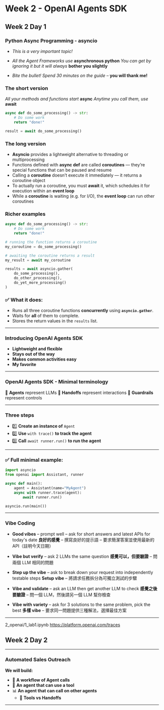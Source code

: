 # Week 2 - OpenAI Agents SDK

## Week 2 Day 1

### Python Async Programming - asyncio
- *This is a very important topic!*

- *All the Agent Frameworks use* **asynchronous python**
*You can get by ignoring it but it will always* **bother you slightly**
- *Bite the bullet! Spend 30 minutes on the guide –* **you will thank me!**

### **The short version**

*All your methods and functions start* **async**
*Anytime you call them, use* **await**

```python
async def do_some_processing() -> str:
    # Do some work
    return "done!"

result = await do_some_processing()
```

### **The long version**

- **Asyncio** provides a lightweight alternative to threading or multiprocessing
- Functions defined with **async def** are called **coroutines** — they’re special functions that can be paused and resume
- Calling a **coroutine** doesn’t execute it immediately — it returns a coroutine object
- To actually run a coroutine, you must **await** it, which schedules it for execution within an **event loop**
- While a **coroutine** is waiting (e.g. for I/O), the **event loop** can run other coroutines

### **Richer examples**

```python
async def do_some_processing() -> str:
    # Do some work
    return "done!"

# running the function returns a coroutine
my_coroutine = do_some_processing()

# awaiting the coroutine returns a result
my_result = await my_coroutine
```

```python
results = await asyncio.gather(
    do_some_processing(),
    do_other_processing(),
    do_yet_more_processing()
)
```

### ✅ What it does:

* Runs all three coroutine functions **concurrently** using **`asyncio.gather`**.
* Waits for **all** of them to complete.
* Stores the return values in the `results` list.

---

### **Introducing OpenAI Agents SDK**

- **Lightweight and flexible**
- **Stays out of the way**
- **Makes common activities easy**
- **My favorite**

---

### **OpenAI Agents SDK - Minimal terminology**

🤖 **Agents** represent LLMs
🤝 **Handoffs** represent interactions
🚆 **Guardrails** represent controls

---

### **Three steps**

- 1️⃣ **Create an instance of** `Agent`
- 2️⃣ **Use** `with trace()` **to track the agent**
- 3️⃣ **Call** `await runner.run()` **to run the agent**

---

### ✅ Full minimal example:

```python
import asyncio
from openai import Assistant, runner

async def main():
    agent = Assistant(name="MyAgent")
    async with runner.trace(agent):
        await runner.run()

asyncio.run(main())
```
---

### Vibe Coding

- **Good vibes** – prompt well – ask for short answers and latest APIs for today's date
    **良好的感覺** – 撰寫良好的提示語 – 要求簡潔答案並使用最新的 API（註明今天日期）

- **Vibe but verify** – ask 2 LLMs the same question
    **感覺可以，但要驗證** – 問兩個 LLM 相同的問題

- **Step up the vibe** – ask to break down your request into independently testable steps
    **Setup vibe** – 將請求任務拆分為可獨立測試的步驟

- **Vibe and validate** – ask an LLM then get another LLM to check
    **感覺之後要驗證** – 問一個 LLM，然後請另一個 LLM 幫你檢查

- **Vibe with variety** – ask for 3 solutions to the same problem, pick the best
    **多樣 vibe** – 要求同一問題提供三種解法，選擇最佳方案

---

2_openai/1_lab1.ipynb
https://platform.openai.com/traces

## Week 2 Day 2

---

### **Automated Sales Outreach**

**We will build:**

- 📝 **A workflow of Agent calls**
- 🔧 **An agent that can use a tool**
- 📊 **An agent that can call on other agents**
    - 🔁 **Tools vs Handoffs**

---
